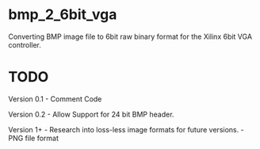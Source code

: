 bmp_2_6bit_vga
==============

Converting BMP image file to 6bit raw binary format for the Xilinx 6bit VGA controller.


TODO
==============

Version 0.1
	-	Comment Code

Version 0.2
	-	Allow Support for 24 bit BMP header.

Version 1+
	-	Research into loss-less image formats for future versions.
	-	PNG file format
